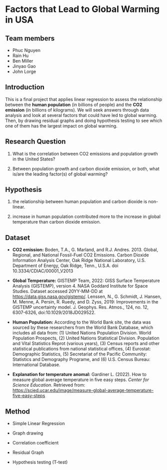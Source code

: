 # Factors that Lead to Global Warming in USA

## Team members

- Phuc Nguyen
- Rain Hu
- Ben Miller
- Jinyao Gao
- John Lorge

## Introduction

This is a final project that applies linear regression to assess the relationship between the **human population** (in billions of people) and the **CO2 emission** (in billions of kilograms). We will seek answers through data analysis and look at several factors that could have led to global warming. Then, by drawing residual graphs and doing hypothesis testing to see which one of them has the largest impact on global warming.

## Research Question

1. What is the correlation between CO2 emissions and population growth in the United States? 
  
2. Between population growth and carbon dioxide emission, or both, what is/are the leading factor(s) of global warming?

## Hypothesis

1. the relationship between human population and carbon dioxide is non-linear.

2. increase in human population contributed more to the increase in global temperature than carbon dioxide emission.

## Dataset

- **CO2 emission:** Boden, T.A., G. Marland, and R.J. Andres. 2013. Global, Regional, and National Fossil-Fuel CO2 Emissions. Carbon Dioxide Information Analysis Center, Oak Ridge National Laboratory, U.S. Department of Energy, Oak Ridge, Tenn., U.S.A. doi 10.3334/CDIAC/00001_V2013

- **Global Temperature:** GISTEMP Team, 2022: GISS Surface Temperature Analysis (GISTEMP), version 4. NASA Goddard Institute for Space Studies. Dataset accessed 20YY-MM-DD at https://data.giss.nasa.gov/gistemp/.
Lenssen, N., G. Schmidt, J. Hansen, M. Menne, A. Persin, R. Ruedy, and D. Zyss, 2019: Improvements in the GISTEMP uncertainty model. J. Geophys. Res. Atmos., 124, no. 12, 6307-6326, doi:10.1029/2018JD029522.

- **Human Population:** According to the World Bank site, the data was sourced by these researchers from the World Bank Database, which includes all data from: (1) United Nations Population Division. World Population Prospects, (2) United Nations Statistical Division. Population and Vital Statistics Reprot (various years), (3) Census reports and other statistical publications from national statistical offices, (4) Eurostat: Demographic Statistics, (5) Secretariat of the Pacific Community: Statistics and Demography Programe, and (6) U.S. Census Bureau: International Database.

- **Explanation for temperature anomal:** Gardiner L. (2022). How to measure global average temperature in five easy steps. _Center for Science Education_. Retrieved from: https://scied.ucar.edu/image/measure-global-average-temperature-five-easy-steps

## Method

- Simple Linear Regression

- Graph drawing

- Correlation coefficient

- Residual Graph

- Hypothesis testing (T-test)
